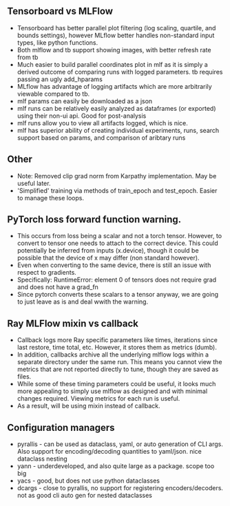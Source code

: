 ## Tensorboard vs MLFlow
* Tensorboard has better parallel plot filtering (log scaling, quartile, and bounds settings), however MLflow better handles non-standard input types, like python functions.
* Both mlflow and tb support showing images, with better refresh rate from tb
* Much easier to build parallel coordinates plot in mlf as it is simply a derived outcome of comparing runs with logged parameters. tb requires passing an ugly add_hparams
* MLflow has advantage of logging artifacts which are more arbitrarily viewable compared to tb.
* mlf params can easily be downloaded as a json
* mlf runs can be relatively easily analyzed as dataframes (or exported) using their non-ui api. Good for post-analysis
* mlf runs allow you to view all artifacts logged, which is nice. 
* mlf has superior ability of creating individual experiments, runs, search support based on params, and comparison of aribtary runs

## Other
* Note: Removed clip grad norm from Karpathy implementation. May be useful later.
* 'Simplified' training via methods of train_epoch and test_epoch. Easier to manage these loops.

## PyTorch loss forward function warning.
* This occurs from loss being a scalar and not a torch tensor. However, to convert to tensor one needs to attach to the correct device. This could potentially be inferred from inputs (x.device), though it could be possible that the device of x may differ (non standard however).
* Even when converting to the same device, there is still an issue with respect to gradients.
* Specifically: RuntimeError: element 0 of tensors does not require grad and does not have a grad_fn
* Since pytorch converts these scalars to a tensor anyway, we are going to just leave as is and deal wwith the warning.


## Ray MLFlow mixin vs callback
* Callback logs more Ray specific parameters like times, iterations since last restore, time total, etc. However, it stores them as metrics (dumb).
* In addition, callbacks archive all the underlying mlflow logs within a separate directory under the same run. This means you cannot view the metrics that are not reported directly to tune, though they are saved as files.
* While some of these timing parameters could be useful, it looks much more appealing to simply use mlflow as designed and with minimal changes required. Viewing metrics for each run is useful. 
* As a result, will be using mixin instead of callback. 

## Configuration managers
* pyrallis - can be used as dataclass, yaml, or auto generation of CLI args. Also support for encoding/decoding quantities to yaml/json. nice dataclass nesting
* yann - underdeveloped, and also quite large as a package. scope too big
* yacs - good, but does not use python dataclasses
* dcargs - close to pyrallis, no support for registering encoders/decoders. not as good cli auto gen for  nested dataclasses
